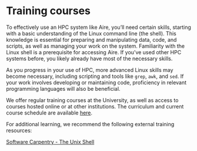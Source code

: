 # Training courses

To effectively use an HPC system like Aire, you’ll need certain skills, starting with a basic understanding of the Linux command line (the shell). This knowledge is essential for preparing and manipulating data, code, and scripts, as well as managing your work on the system. Familiarity with the Linux shell is a prerequisite for accessing Aire. If you’ve used other HPC systems before, you likely already have most of the necessary skills.

As you progress in your use of HPC, more advanced Linux skills may become necessary, including scripting and tools like `grep`, `awk`, and `sed`. If your work involves developing or maintaining code, proficiency in relevant programming languages will also be beneficial.

We offer regular training courses at the University, as well as access to courses hosted online or at other institutions. The curriculum and current course schedule are available [here](https://arc.leeds.ac.uk/courses/).

For additional learning, we recommend the following external training resources:

[Software Carpentry - The Unix Shell](https://swcarpentry.github.io/shell-novice/)

<!-- TODO: Add more external training links -->
